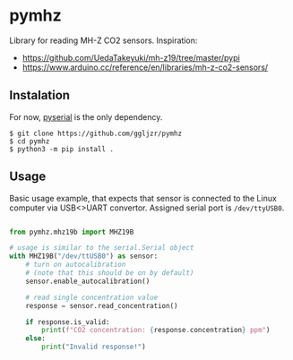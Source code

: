 # pymhz

Library for reading MH-Z CO2 sensors. Inspiration:

* https://github.com/UedaTakeyuki/mh-z19/tree/master/pypi
* https://www.arduino.cc/reference/en/libraries/mh-z-co2-sensors/

## Instalation

For now, [pyserial](https://pypi.org/project/pyserial/) is the only dependency.

```
$ git clone https://github.com/ggljzr/pymhz
$ cd pymhz
$ python3 -m pip install .
```

## Usage

Basic usage example, that expects that sensor is connected to the Linux computer via
USB<>UART convertor. Assigned serial port is ``/dev/ttyUSB0``.

```python

from pymhz.mhz19b import MHZ19B

# usage is similar to the serial.Serial object
with MHZ19B("/dev/ttUSB0") as sensor:
    # turn on autocalibration
    # (note that this should be on by default)
    sensor.enable_autocalibration()

    # read single concentration value
    response = sensor.read_concentration()

    if response.is_valid:
        print(f"CO2 concentration: {response.concentration} ppm")
    else:
        print("Invalid response!")

```